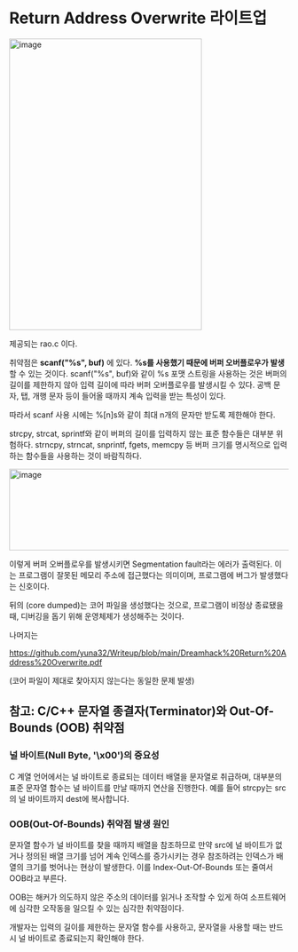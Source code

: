Return Address Overwrite 라이트업
============================

<img width="347" height="525" alt="image" src="https://github.com/user-attachments/assets/d31ce2f3-19a5-44bf-a458-8a3c0b9ff726" />

제공되는 rao.c 이다.

취약점은 **scanf("%s", buf)** 에 있다. **%s를 사용했기 때문에 버퍼 오버플로우가 발생**할 수 있는 것이다.
scanf("%s", buf)와 같이 %s 포맷 스트링을 사용하는 것은 버퍼의 길이를 제한하지 않아 입력 길이에 따라 
버퍼 오버플로우를 발생시킬 수 있다. 공백 문자, 탭, 개행 문자 등이 들어올 때까지 계속 입력을 받는 
특성이 있다. 

따라서 scanf 사용 시에는 %[n]s와 같이 최대 n개의 문자만 받도록 제한해야 한다.

strcpy, strcat, sprintf와 같이 버퍼의 길이를 입력하지 않는 표준 함수들은 대부분 위험하다.
strncpy, strncat, snprintf, fgets, memcpy 등 버퍼 크기를 명시적으로 입력하는 함수들을 
사용하는 것이 바람직하다.


<img width="1320" height="147" alt="image" src="https://github.com/user-attachments/assets/89cca8a3-f8b0-4742-880b-66308a9f31b5" />

이렇게 버퍼 오버플로우를 발생시키면 Segmentation fault라는 에러가 출력된다. 이는 프로그램이 
잘못된 메모리 주소에 접근했다는 의미이며, 프로그램에 버그가 발생했다는 신호이다. 

뒤의 (core dumped)는 코어 파일을 생성했다는 것으로, 프로그램이 비정상 종료됐을 때, 디버깅을 
돕기 위해 운영체제가 생성해주는 것이다. 

나머지는

https://github.com/yuna32/Writeup/blob/main/Dreamhack%20Return%20Address%20Overwrite.pdf

(코어 파일이 제대로 찾아지지 않는다는 동일한 문제 발생) 


## 참고: C/C++ 문자열 종결자(Terminator)와 Out-Of-Bounds (OOB) 취약점

### 널 바이트(Null Byte, '\x00')의 중요성
C 계열 언어에서는 
널 바이트로 종료되는 데이터 배열을 문자열로 취급하며, 대부분의 표준 문자열 함수는 널 바이트를 
만날 때까지 연산을 진행한다. 예를 들어 strcpy는 src의 널 바이트까지 dest에 복사합니다.

### OOB(Out-Of-Bounds) 취약점 발생 원인
문자열 함수가 널 바이트를 찾을 때까지 배열을 참조하므로
만약 src에 널 바이트가 없거나 정의된 배열 크기를 넘어 계속 인덱스를 증가시키는 경우 참조하려는 
인덱스가 배열의 크기를 벗어나는 현상이 발생한다. 이를 Index-Out-Of-Bounds 또는 줄여서 OOB라고 부른다.

OOB는 해커가 의도하지 않은 주소의 데이터를 읽거나 조작할 수 있게 하여 소프트웨어에 
심각한 오작동을 일으킬 수 있는 심각한 취약점이다.

개발자는 입력의 길이를 제한하는 문자열 함수를 사용하고, 
문자열을 사용할 때는 반드시 널 바이트로 종료되는지 확인해야 한다.

